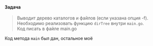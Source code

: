 #### Задача

>Выводит дерево каталогов и файлов (если указана опция -f).  
Необходимо реализовать функцию `dirTree` внутри `main.go`.  
Код писать в файле main.go

Код метода `main` был дан, остальное моё
